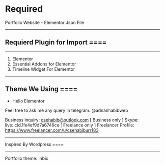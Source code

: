 # Required
Portfolio Website - Elementor Json File

-----------------------------------------
Requierd Plugin for Import ====
-----------------------------------------
---------------------------------------
1. Elementor
2. Essential Addons for Elementor
3. Timeline Widget For Elementor

----------------------------
Theme We Using ====
----------------------------
* Hello Elementor


Feel free to ask me any query in telegram:   @adnanhabibweb


 Business inquiry:  csehabib@outlook.com [ Business only ] 
 Skype:  live:.cid.1fe4ef9d7a6749ce  [ Freelance only ]
 Freelancer Profile: https://www.freelancer.com/u/csehabiburr183

---------------------------- --------
Inspired By Wordpress ====
---------------------------- --------
 Portfolio theme: inbio
